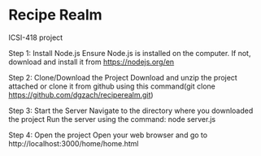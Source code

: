 # Recipe Realm
ICSI-418 project

Step 1: Install Node.js
Ensure Node.js is installed on the computer. If not, download and install it from https://nodejs.org/en

Step 2: Clone/Download the Project
Download and unzip the project attached or clone it from github using this command(git clone https://github.com/dgzach/reciperealm.git)

Step 3: Start the Server
Navigate to the directory where you downloaded the project Run the server using the command: node server.js

Step 4: Open the project
Open your web browser and go to http://localhost:3000/home/home.html
